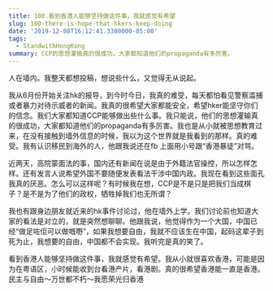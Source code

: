 ```yaml
---
title: 100.看到香港人能够坚持做这件事，我就感觉有希望
slug: 100-there-is-hope-that-hkers-keep-doing
date: '2019-12-08T16:12:41.3380000-05:00'
tags:
  - StandwithHongKong
summary: CCP的思想灌输真的很成功，大家都知道他们的propaganda有多厉害。
---
```

人在墙内。我整天都想投稿，想说些什么，又觉得无从说起。



我从6月份开始关注hk的报导，到今时今日，我真的难受，每天都怕看见警察滥捕或者暴力对待示威者的新闻。我真的很希望大家都能安全，希望hker能坚守你们的信念。我们大家都知道CCP能够做出些什么事。我只能说，他们的思想灌输真的很成功，大家都知道他们的propaganda有多厉害。我也是从小就被思想教育过来，在没有接触到墙外信息的时候，我以为这个世界就是我看到的那样。真的难受。我有认识移民到海外的人，他跟我说还在fb 上面用小号跟“香港暴徒”对骂。



近两天，高院蒙面法的事，国内还有新闻在说是由于外籍法官操控，所以怎样怎样。还有发言人说希望外国不要随便发表看法干涉中国内政。我现在看到这些面孔我真的厌恶。怎么可以这样呢？有时候我在想，CCP是不是只是把我们当成棋子？是不是为了他们的政权，牺牲掉我们也无所谓？



我也有跟身边朋友就近来的hk事件讨论过，他在墙外上学。我们讨论前也知道大家的看法是对立的，就是突然想聊聊。他跟我说，他觉得作为一个大国，中国已经“做足咗佢可以做嘅嘢”，如果我想要自由，我就不应该生在中国，起码这辈子到死为止，我想要的自由，中国都不会实现。我听完是真的笑了。



看到香港人能够坚持做这件事，我就感觉有希望。我从小就很喜欢香港，可能是因为在粤语区，小时候能收到台看港产片，看港剧。真的很希望香港能一直是香港。民主与自由～万世都不朽～我愿荣光归香港
